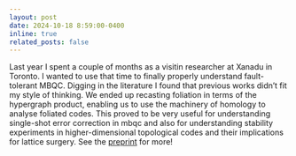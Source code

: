 ```yaml
---
layout: post
date: 2024-10-18 8:59:00-0400
inline: true
related_posts: false
---
```


Last year I spent a couple of months as a visitin researcher at Xanadu in Toronto. I wanted to use that time to finally properly understand fault-tolerant MBQC. Digging in the literature I found that previous works didn’t fit my style of thinking. We ended up recasting foliation in terms of the hypergraph product, enabling us to use the machinery of homology to analyse foliated codes. This proved to be very useful for understanding single-shot error correction in mbqc and also for understanding stability experiments in higher-dimensional topological codes and their implications for lattice surgery. See the [preprint](https://arxiv.org/abs/2410.12963) for more!
